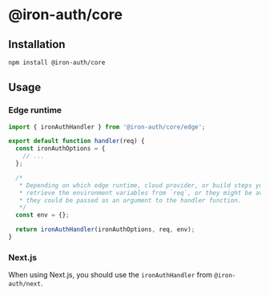 # @iron-auth/core

## Installation

```bash
npm install @iron-auth/core
```

## Usage

### Edge runtime

```ts
import { ironAuthHandler } from '@iron-auth/core/edge';

export default function handler(req) {
  const ironAuthOptions = {
    // ...
  };

  /*
   * Depending on which edge runtime, cloud provider, or build steps you are using, you may need to
   * retrieve the environment variables from `req`, or they might be available in `process.env`, or
   * they could be passed as an argument to the handler function.
   */
  const env = {};

  return ironAuthHandler(ironAuthOptions, req, env);
}
```

### Next.js

When using Next.js, you should use the `ironAuthHandler` from `@iron-auth/next`.
